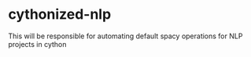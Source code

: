 # cythonized-nlp
This will be responsible for automating default spacy operations for NLP projects in cython
